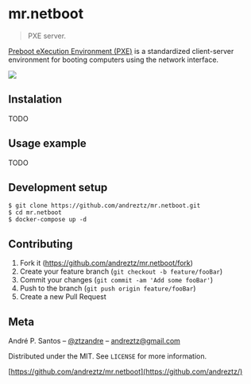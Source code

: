 # mr.netboot

> PXE server.

[Preboot eXecution Environment (PXE)](https://en.wikipedia.org/wiki/Preboot_Execution_Environment) is a standardized client-server environment for booting computers using the network interface.

![](../header.png)

## Instalation

TODO

## Usage example

TODO

## Development setup

```
$ git clone https://github.com/andreztz/mr.netboot.git 
$ cd mr.netboot
$ docker-compose up -d
```
## Contributing

1. Fork it (<https://github.com/andreztz/mr.netboot/fork>)
2. Create your feature branch (`git checkout -b feature/fooBar`)
3. Commit your changes (`git commit -am 'Add some fooBar'`)
4. Push to the branch (`git push origin feature/fooBar`)
5. Create a new Pull Request

## Meta

André P. Santos – [@ztzandre](https://twitter.com/ztzandre) – andreztz@gmail.com

Distributed under the MIT. See `LICENSE` for more information.

[https://github.com/andreztz/mr.netboot](https://github.com/andreztz/)